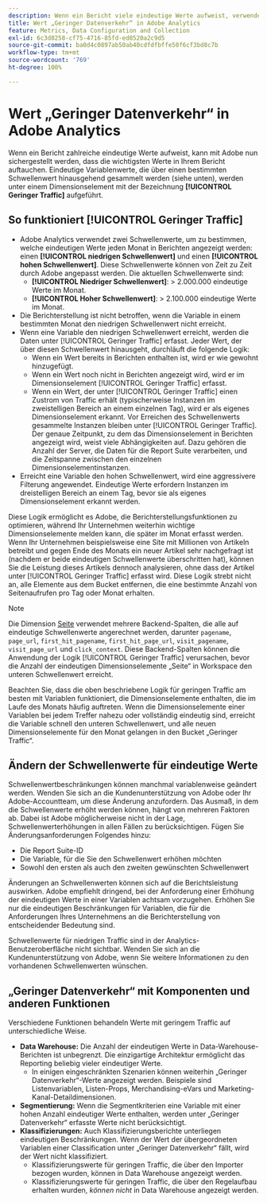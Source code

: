 ```yaml
---
description: Wenn ein Bericht viele eindeutige Werte aufweist, verwendet Adobe das Dimensionselement „Geringer Traffic“, um die Berichtsleistung zu verbessern.
title: Wert „Geringer Datenverkehr“ in Adobe Analytics
feature: Metrics, Data Configuration and Collection
exl-id: 6c3d8258-cf75-4716-85fd-ed8520a2c9d5
source-git-commit: ba0d4c0897ab50ab40cdfdfbffe50f6cf3bd8c7b
workflow-type: tm+mt
source-wordcount: '769'
ht-degree: 100%

---
```


# Wert „Geringer Datenverkehr“ in Adobe Analytics

Wenn ein Bericht zahlreiche eindeutige Werte aufweist, kann mit Adobe nun sichergestellt werden, dass die wichtigsten Werte in Ihrem Bericht auftauchen. Eindeutige Variablenwerte, die über einen bestimmten Schwellenwert hinausgehend gesammelt werden (siehe unten), werden unter einem Dimensionselement mit der Bezeichnung **[!UICONTROL Geringer Traffic]** aufgeführt.

## So funktioniert [!UICONTROL Geringer Traffic]

* Adobe Analytics verwendet zwei Schwellenwerte, um zu bestimmen, welche eindeutigen Werte jeden Monat in Berichten angezeigt werden: einen **[!UICONTROL niedrigen Schwellenwert]** und einen **[!UICONTROL hohen Schwellenwert]**. Diese Schwellenwerte können von Zeit zu Zeit durch Adobe angepasst werden. Die aktuellen Schwellenwerte sind:
   * **[!UICONTROL Niedriger Schwellenwert]**: > 2.000.000 eindeutige Werte im Monat.
   * **[!UICONTROL Hoher Schwellenwert]**: > 2.100.000 eindeutige Werte im Monat.
* Die Berichterstellung ist nicht betroffen, wenn die Variable in einem bestimmten Monat den niedrigen Schwellenwert nicht erreicht.
* Wenn eine Variable den niedrigen Schwellenwert erreicht, werden die Daten unter [!UICONTROL Geringer Traffic] erfasst. Jeder Wert, der über diesen Schwellenwert hinausgeht, durchläuft die folgende Logik:
   * Wenn ein Wert bereits in Berichten enthalten ist, wird er wie gewohnt hinzugefügt.
   * Wenn ein Wert noch nicht in Berichten angezeigt wird, wird er im Dimensionselement [!UICONTROL Geringer Traffic] erfasst. 
   * Wenn ein Wert, der unter [!UICONTROL Geringer Traffic] einen Zustrom von Traffic erhält (typischerweise Instanzen im zweistelligen Bereich an einem einzelnen Tag), wird er als eigenes Dimensionselement erkannt. Vor Erreichen des Schwellenwerts gesammelte Instanzen bleiben unter [!UICONTROL Geringer Traffic]. Der genaue Zeitpunkt, zu dem das Dimensionselement in Berichten angezeigt wird, weist viele Abhängigkeiten auf. Dazu gehören die Anzahl der Server, die Daten für die Report Suite verarbeiten, und die Zeitspanne zwischen den einzelnen Dimensionselementinstanzen.
* Erreicht eine Variable den hohen Schwellenwert, wird eine aggressivere Filterung angewendet. Eindeutige Werte erfordern Instanzen im dreistelligen Bereich an einem Tag, bevor sie als eigenes Dimensionselement erkannt werden.

Diese Logik ermöglicht es Adobe, die Berichterstellungsfunktionen zu optimieren, während Ihr Unternehmen weiterhin wichtige Dimensionselemente melden kann, die später im Monat erfasst werden. Wenn Ihr Unternehmen beispielsweise eine Site mit Millionen von Artikeln betreibt und gegen Ende des Monats ein neuer Artikel sehr nachgefragt ist (nachdem er beide eindeutigen Schwellenwerte überschritten hat), können Sie die Leistung dieses Artikels dennoch analysieren, ohne dass der Artikel unter [!UICONTROL Geringer Traffic] erfasst wird. Diese Logik strebt nicht an, alle Elemente aus dem Bucket entfernen, die eine bestimmte Anzahl von Seitenaufrufen pro Tag oder Monat erhalten.

>[!NOTE]
>Die Dimension [Seite](../components/dimensions/page.md) verwendet mehrere Backend-Spalten, die alle auf eindeutige Schwellenwerte angerechnet werden, darunter `pagename`, `page_url`, `first_hit_pagename`, `first_hit_page_url`, `visit_pagename`, `visit_page_url` und `click_context`. Diese Backend-Spalten können die Anwendung der Logik [!UICONTROL Geringer Traffic] verursachen, bevor die Anzahl der eindeutigen Dimensionselemente „Seite“ in Workspace den unteren Schwellenwert erreicht.

Beachten Sie, dass die oben beschriebene Logik für geringen Traffic am besten mit Variablen funktioniert, die Dimensionselemente enthalten, die im Laufe des Monats häufig auftreten. Wenn die Dimensionselemente einer Variablen bei jedem Treffer nahezu oder vollständig eindeutig sind, erreicht die Variable schnell den unteren Schwellenwert, und alle neuen Dimensionselemente für den Monat gelangen in den Bucket „Geringer Traffic“.

## Ändern der Schwellenwerte für eindeutige Werte

Schwellenwertbeschränkungen können manchmal variablenweise geändert werden. Wenden Sie sich an die Kundenunterstützung von Adobe oder Ihr Adobe-Accountteam, um diese Änderung anzufordern. Das Ausmaß, in dem die Schwellenwerte erhöht werden können, hängt von mehreren Faktoren ab. Dabei ist Adobe möglicherweise nicht in der Lage, Schwellenwerterhöhungen in allen Fällen zu berücksichtigen. Fügen Sie Änderungsanforderungen Folgendes hinzu:

* Die Report Suite-ID
* Die Variable, für die Sie den Schwellenwert erhöhen möchten
* Sowohl den ersten als auch den zweiten gewünschten Schwellenwert

Änderungen an Schwellenwerten können sich auf die Berichtsleistung auswirken. Adobe empfiehlt dringend, bei der Anforderung einer Erhöhung der eindeutigen Werte in einer Variablen achtsam vorzugehen. Erhöhen Sie nur die eindeutigen Beschränkungen für Variablen, die für die Anforderungen Ihres Unternehmens an die Berichterstellung von entscheidender Bedeutung sind.

Schwellenwerte für niedrigen Traffic sind in der Analytics-Benutzeroberfläche nicht sichtbar. Wenden Sie sich an die Kundenunterstützung von Adobe, wenn Sie weitere Informationen zu den vorhandenen Schwellenwerten wünschen.

## „Geringer Datenverkehr“ mit Komponenten und anderen Funktionen

Verschiedene Funktionen behandeln Werte mit geringem Traffic auf unterschiedliche Weise.

* **Data Warehouse:** Die Anzahl der eindeutigen Werte in Data-Warehouse-Berichten ist unbegrenzt. Die einzigartige Architektur ermöglicht das Reporting beliebig vieler eindeutiger Werte.
   * In einigen eingeschränkten Szenarien können weiterhin „Geringer Datenverkehr“-Werte angezeigt werden. Beispiele sind Listenvariablen, Listen-Props, Merchandising-eVars und Marketing-Kanal-Detaildimensionen.
* **Segmentierung:** Wenn die Segmentkriterien eine Variable mit einer hohen Anzahl eindeutiger Werte enthalten, werden unter „Geringer Datenverkehr“ erfasste Werte nicht berücksichtigt.
* **Klassifizierungen:** Auch Klassifizierungsberichte unterliegen eindeutigen Beschränkungen. Wenn der Wert der übergeordneten Variablen einer Classification unter „Geringer Datenverkehr“ fällt, wird der Wert nicht klassifiziert.
   * Klassifizierungswerte für geringen Traffic, die über den Importer bezogen wurden, können in Data Warehouse angezeigt werden. <!-- AN-115871 -->
   * Klassifizierungswerte für geringen Traffic, die über den Regelaufbau erhalten wurden, *können nicht* in Data Warehouse angezeigt werden. <!-- AN-122872 -->
